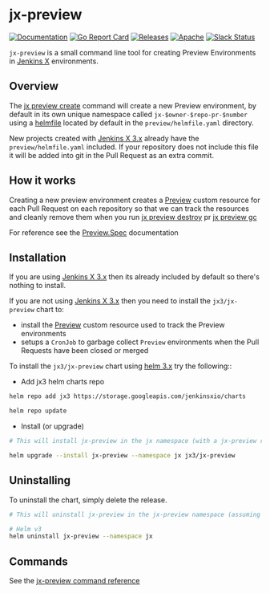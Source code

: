 # jx-preview

[![Documentation](https://godoc.org/github.com/jenkins-x/jx-preview?status.svg)](https://pkg.go.dev/mod/github.com/jenkins-x/jx-preview)
[![Go Report Card](https://goreportcard.com/badge/github.com/jenkins-x/jx-preview)](https://goreportcard.com/report/github.com/jenkins-x/jx-preview)
[![Releases](https://img.shields.io/github/release-pre/jenkins-x/jx-preview.svg)](https://github.com/jenkins-x/jx-preview/releases)
[![Apache](https://img.shields.io/badge/license-Apache-blue.svg)](https://github.com/jenkins-x/jx-preview/blob/master/LICENSE)
[![Slack Status](https://img.shields.io/badge/slack-join_chat-white.svg?logo=slack&style=social)](https://slack.k8s.io/)


`jx-preview` is a small command line tool for creating Preview Environments in [Jenkins X](https://jenkins-x.io/) environments.

## Overview

The [jx preview create](https://github.com/jenkins-x/jx-preview/blob/master/docs/cmd/jx-preview_create.md) command will create a new Preview environment, by default in its own unique namespace called `jx-$owner-$repo-pr-$number` using a [helmfile](https://github.com/roboll/helmfile) located by default in the `preview/helmfile.yaml` directory.

New projects created with [Jenkins X 3.x](https://jenkins-x.io/docs/v3/) already have the `preview/helmfile.yaml` included. If your repository does not include this file it will be added into git in the Pull Request as an extra commit.
 
## How it works

Creating a new preview environment creates a [Preview](https://github.com/jenkins-x/jx-preview/blob/master/docs/crds/github-com-jenkins-x-jx-preview-pkg-apis-preview-v1alpha1.md#Preview) custom resource for each Pull Request on each repository so that we can track the resources and cleanly remove them when you run [jx preview destroy](https://github.com/jenkins-x/jx-preview/blob/master/docs/cmd/jx-preview_destroy.md) pr [jx preview gc](https://github.com/jenkins-x/jx-preview/blob/master/docs/cmd/jx-preview_gc.md)

For reference see the [Preview.Spec](https://github.com/jenkins-x/jx-preview/blob/master/docs/crds/github-com-jenkins-x-jx-preview-pkg-apis-preview-v1alpha1.md#PreviewSpec) documentation


## Installation

If you are using [Jenkins X 3.x](https://jenkins-x.io/docs/v3/) then its already included by default so there's nothing to install.

If you are not using [Jenkins X 3.x](https://jenkins-x.io/docs/v3/) then you need to install the `jx3/jx-preview` chart to:

* install the [Preview](https://github.com/jenkins-x/jx-preview/blob/master/docs/crds/github-com-jenkins-x-jx-preview-pkg-apis-preview-v1alpha1.md#Preview) custom resource used to track the Preview environments
* setups a `CronJob`  to garbage collect `Preview` environments when the Pull Requests have been closed or merged 


To install the `jx3/jx-preview` chart using [helm 3.x](https://helm.sh/) try the following::


- Add jx3 helm charts repo

```bash
helm repo add jx3 https://storage.googleapis.com/jenkinsxio/charts

helm repo update
```

- Install (or upgrade)

```bash
# This will install jx-preview in the jx namespace (with a jx-preview release name)

helm upgrade --install jx-preview --namespace jx jx3/jx-preview
```

## Uninstalling

To uninstall the chart, simply delete the release.

```bash
# This will uninstall jx-preview in the jx-preview namespace (assuming a jx-preview release name)

# Helm v3
helm uninstall jx-preview --namespace jx
```



## Commands

See the [jx-preview command reference](https://github.com/jenkins-x/jx-preview/blob/master/docs/cmd/jx-preview.md)

